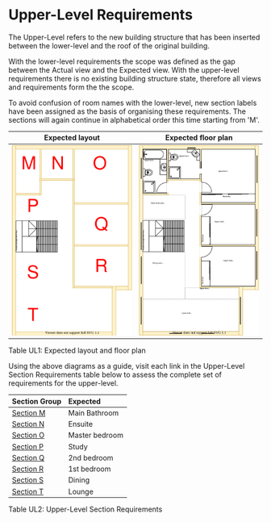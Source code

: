 # Upper-Level Requirements

The Upper-Level refers to the new building structure that has been inserted between the lower-level and the roof of the original building.

With the lower-level requirements the scope was defined as the gap between the Actual view and the Expected view. With the upper-level requirements there is no existing building structure state, therefore all views and requirements form the the scope.

To avoid confusion of room names with the lower-level, new section labels have been assigned as the basis of organising these requirements. The sections will again continue in alphabetical order this time starting from 'M'.

|Expected layout|Expected floor plan|
|:---:|:---:|
|![TO-BE upper-level diagram](Upper-Level-TO-BE-sections.svg)|![TO-BE upper-level diagram](Upper-Level-TO-BE-floor-plan.svg)|

Table UL1: Expected layout and floor plan

Using the above diagrams as a guide, visit each link in the Upper-Level Section Requirements table below to assess the complete set of requirements for the upper-level.

|Section Group|Expected|
|:---|:---|
|[Section M](./section-M-requirements.md)|Main Bathroom|
|[Section N](./section-N-requirements.md)|Ensuite|
|[Section O](./section-O-requirements.md)|Master bedroom|
|[Section P](./section-P-requirements.md)|Study|
|[Section Q](./section-Q-requirements.md)|2nd bedroom|
|[Section R](./section-R-requirements.md)|1st bedroom|
|[Section S](./section-S-requirements.md)| Dining|
|[Section T](./section-T-requirements.md)|Lounge|

Table UL2: Upper-Level Section Requirements
